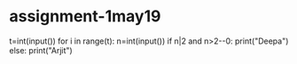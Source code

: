 # assignment-1may19
t=int(input())
for i in range(t):
    n=int(input())
    if n|2 and n>2--0:
        print("Deepa")
    else:
        print("Arjit")
